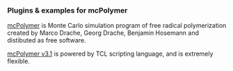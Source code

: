 ### Plugins & examples for mcPolymer

[mcPolymer](https://www.itc.tu-clausthal.de/mcpolymer/) is Monte Carlo simulation program of free radical polymerization created by Marco Drache, Georg Drache, Benjamin Hosemann and distibuted as free software. 

[mcPolymer v3.1](https://www.itc.tu-clausthal.de/fileadmin/zip/mcPolymer-v3.1.zip) is powered by TCL scripting language, and is extremely flexible.
